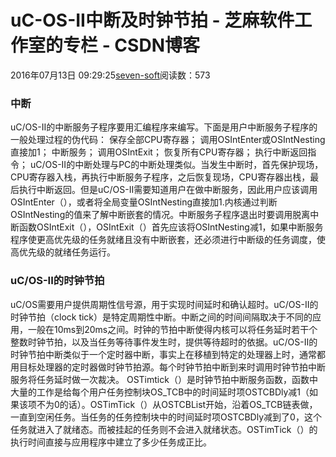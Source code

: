 
# uC-OS-II中断及时钟节拍 -  芝麻软件工作室的专栏 - CSDN博客


2016年07月13日 09:29:25[seven-soft](https://me.csdn.net/softn)阅读数：573



### 中断
uC/OS-II的中断服务子程序要用汇编程序来编写。下面是用户中断服务子程序的一般处理过程的伪代码：
保存全部CPU寄存器；
调用OSIntEnter或OSIntNesting直接加1；
中断服务；
调用OSIntExit；
恢复所有CPU寄存器；
执行中断返回指令；
uC/OS-II的中断处理与PC的中断处理类似。当发生中断时，首先保护现场，CPU寄存器入栈，再执行中断服务子程序，之后恢复现场，CPU寄存器出栈，最后执行中断返回。但是uC/OS-II需要知道用户在做中断服务，因此用户应该调用OSIntEnter（），或者将全局变量OSIntNesting直接加1.内核通过判断OSIntNesting的值来了解中断嵌套的情况。中断服务子程序退出时要调用脱离中断函数OSIntExit（），OSIntExit（）首先应该将OSIntNesting减1，如果中断服务程序使更高优先级的任务就绪且没有中断嵌套，还必须进行中断级的任务调度，使高优先级的就绪任务运行。
### uC/OS-II的时钟节拍
uC/OS需要用户提供周期性信号源，用于实现时间延时和确认超时。uC/OS-II的时钟节拍（clock tick）是特定周期性中断。中断之间的时间间隔取决于不同的应用，一般在10ms到20ms之间。时钟的节拍中断使得内核可以将任务延时若干个整数时钟节拍，以及当任务等待事件发生时，提供等待超时的依据。uC/OS-II的时钟节拍中断类似于一个定时器中断，事实上在移植到特定的处理器上时，通常都用目标处理器的定时器做时钟节拍源。每个时钟节拍中断到来时调用时钟节拍中断服务将任务延时做一次裁决。
OSTimtick（）是时钟节拍中断服务函数，函数中大量的工作是给每个用户任务控制块OS_TCB中的时间延时项OSTCBDly减1（如果该项不为0的话）。OSTimTick（）从OSTCBList开始，沿着OS_TCB链表做，一直到空闲任务。当任务的任务控制块中的时间延时项OSTCBDly减到了0，这个任务就进入了就绪态。而被挂起的任务则不会进入就绪状态。OSTimTick（）的执行时间直接与应用程序中建立了多少任务成正比。

